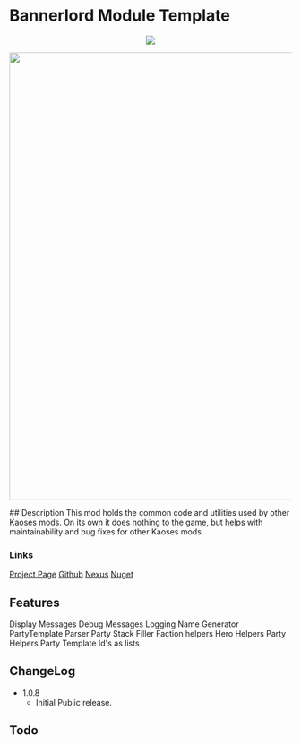 # Bannerlord Module Template
<p align="center">
   <a href="https://www.nuget.org/packages/Bannerlord.Templates.Kaoses" alt="NuGet Bannerlord.MCM">
   <img src="https://img.shields.io/nuget/v/Bannerlord.Templates.Kaoses.svg?label=NuGet%20Bannerlord.Templates.Kaoses&colorB=blue" /></a>
</p>
<p>
   <img src="https://cdn.discordapp.com/attachments/555699650452258816/782380466727944192/unknown.png" width="800">
</p>
## Description 
This mod holds the common code and utilities used by other Kaoses mods. On its own it does nothing to the game, but helps with maintainability and bug fixes for other Kaoses mods

### Links
[Project Page](http://bannerlord.kaoses.com/doku.php?id=mods:kaosescommon)
[Github](https://github.com/lazeras/KaosesCommon)
[Nexus](https://www.nexusmods.com/mountandblade2bannerlord/mods/4994)
[Nuget](https://www.nuget.org/packages/KaosesCommon/)

## Features
Display Messages
Debug Messages
Logging
Name Generator
PartyTemplate Parser
Party Stack Filler
Faction helpers
Hero Helpers
Party Helpers
Party Template Id's as lists

## ChangeLog
- 1.0.8 
  - Initial Public release.

## Todo
